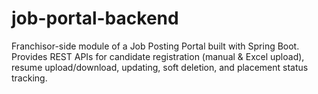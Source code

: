 # job-portal-backend
Franchisor-side module of a Job Posting Portal built with Spring Boot. Provides REST APIs for candidate registration (manual &amp; Excel upload), resume upload/download, updating, soft deletion, and placement status tracking.
